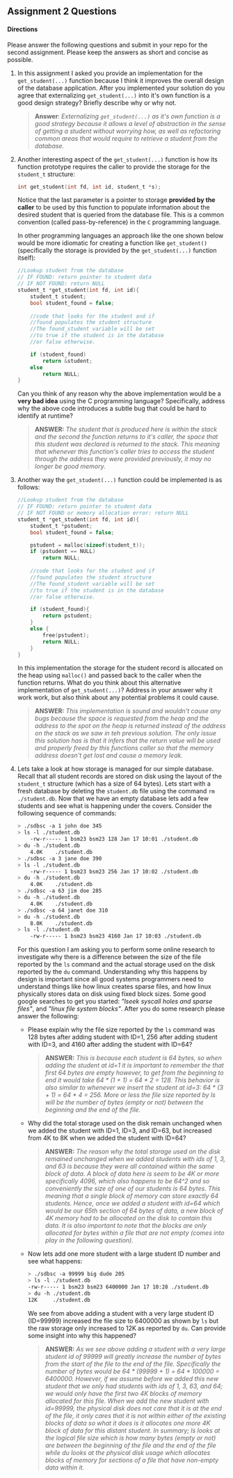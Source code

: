 ## Assignment 2 Questions

#### Directions
Please answer the following questions and submit in your repo for the second assignment.  Please keep the answers as short and concise as possible.

1. In this assignment I asked you provide an implementation for the `get_student(...)` function because I think it improves the overall design of the database application.   After you implemented your solution do you agree that externalizing `get_student(...)` into it's own function is a good design strategy?  Briefly describe why or why not.

    > **Answer**:  _Externalizing `get_student(...)` as it's own function is a good strategy because it allows a level of abstraction in the sense of getting a student without worrying how, as well as refactoring common areas that would require to retrieve a student from the database._

2. Another interesting aspect of the `get_student(...)` function is how its function prototype requires the caller to provide the storage for the `student_t` structure:

    ```c
    int get_student(int fd, int id, student_t *s);
    ```

    Notice that the last parameter is a pointer to storage **provided by the caller** to be used by this function to populate information about the desired student that is queried from the database file. This is a common convention (called pass-by-reference) in the `C` programming language. 

    In other programming languages an approach like the one shown below would be more idiomatic for creating a function like `get_student()` (specifically the storage is provided by the `get_student(...)` function itself):

    ```c
    //Lookup student from the database
    // IF FOUND: return pointer to student data
    // IF NOT FOUND: return NULL
    student_t *get_student(int fd, int id){
        student_t student;
        bool student_found = false;
        
        //code that looks for the student and if
        //found populates the student structure
        //The found_student variable will be set
        //to true if the student is in the database
        //or false otherwise.

        if (student_found)
            return &student;
        else
            return NULL;
    }
    ```
    Can you think of any reason why the above implementation would be a **very bad idea** using the C programming language?  Specifically, address why the above code introduces a subtle bug that could be hard to identify at runtime? 

    > **ANSWER:** _The student that is produced here is within the stack and the second the function returns to it's caller, the space that this student was declared is returned to the stack. This meaning that whenever this function's caller tries to access the student through the address they were provided previously, it may no longer be good memory._

3. Another way the `get_student(...)` function could be implemented is as follows:

    ```c
    //Lookup student from the database
    // IF FOUND: return pointer to student data
    // IF NOT FOUND or memory allocation error: return NULL
    student_t *get_student(int fd, int id){
        student_t *pstudent;
        bool student_found = false;

        pstudent = malloc(sizeof(student_t));
        if (pstudent == NULL)
            return NULL;
        
        //code that looks for the student and if
        //found populates the student structure
        //The found_student variable will be set
        //to true if the student is in the database
        //or false otherwise.

        if (student_found){
            return pstudent;
        }
        else {
            free(pstudent);
            return NULL;
        }
    }
    ```
    In this implementation the storage for the student record is allocated on the heap using `malloc()` and passed back to the caller when the function returns. What do you think about this alternative implementation of `get_student(...)`?  Address in your answer why it work work, but also think about any potential problems it could cause.  
    
    > **ANSWER:** _This implementation is sound and wouldn't cause any bugs because the space is requested from the heap and the address to the spot on the heap is returned instead of the address on the stack as we saw in teh previous solution. The only issue this solution has is that it infers that the return value will be used and properly freed by this functions caller so that the memory address doesn't get lost and cause a memory leak._  


4. Lets take a look at how storage is managed for our simple database. Recall that all student records are stored on disk using the layout of the `student_t` structure (which has a size of 64 bytes).  Lets start with a fresh database by deleting the `student.db` file using the command `rm ./student.db`.  Now that we have an empty database lets add a few students and see what is happening under the covers.  Consider the following sequence of commands:

    ```bash
    > ./sdbsc -a 1 john doe 345
    > ls -l ./student.db
        -rw-r----- 1 bsm23 bsm23 128 Jan 17 10:01 ./student.db
    > du -h ./student.db
        4.0K    ./student.db
    > ./sdbsc -a 3 jane doe 390
    > ls -l ./student.db
        -rw-r----- 1 bsm23 bsm23 256 Jan 17 10:02 ./student.db
    > du -h ./student.db
        4.0K    ./student.db
    > ./sdbsc -a 63 jim doe 285 
    > du -h ./student.db
        4.0K    ./student.db
    > ./sdbsc -a 64 janet doe 310
    > du -h ./student.db
        8.0K    ./student.db
    > ls -l ./student.db
        -rw-r----- 1 bsm23 bsm23 4160 Jan 17 10:03 ./student.db
    ```

    For this question I am asking you to perform some online research to investigate why there is a difference between the size of the file reported by the `ls` command and the actual storage used on the disk reported by the `du` command.  Understanding why this happens by design is important since all good systems programmers need to understand things like how linux creates sparse files, and how linux physically stores data on disk using fixed block sizes.  Some good google searches to get you started: _"lseek syscall holes and sparse files"_, and _"linux file system blocks"_.  After you do some research please answer the following:

    - Please explain why the file size reported by the `ls` command was 128 bytes after adding student with ID=1, 256 after adding student with ID=3, and 4160 after adding the student with ID=64? 

        > **ANSWER:** _This is because each student is 64 bytes, so when adding the student at id=1 it is important to remember the that first 64 bytes are empty however, to get from the beginning to end it would take 64 * (1 + 1) = 64 * 2 = 128. This behavior is also similar to whenever we insert the student at id=3: 64 * (3 + 1) = 64 * 4 = 256. More or less the file size reported by ls will be the number of bytes (empty or not) between the beginning and the end of the file._

    -   Why did the total storage used on the disk remain unchanged when we added the student with ID=1, ID=3, and ID=63, but increased from 4K to 8K when we added the student with ID=64? 

        > **ANSWER:** _The reason why the total storage used on the disk remained unchanged when we added students with ids of 1, 3, and 63 is because they were all contained within the same block of data. A block of data here is seem to be 4K or more specifically 4096, which also happens to be 64^2 and so conveniently the size of one of our students is 64 bytes. This meaning that a single block of memory can store exactly 64 students. Hence, once we added a student with id=64 which would be our 65th section of 64 bytes of data, a new block of 4K memory had to be allocated on the disk to contain this data. It is also important to note that the blocks are only allocated for bytes within a file that are not empty (comes into play in the following question)._

    - Now lets add one more student with a large student ID number  and see what happens:

        ```bash
        > ./sdbsc -a 99999 big dude 205 
        > ls -l ./student.db
        -rw-r----- 1 bsm23 bsm23 6400000 Jan 17 10:28 ./student.db
        > du -h ./student.db
        12K     ./student.db
        ```
        We see from above adding a student with a very large student ID (ID=99999) increased the file size to 6400000 as shown by `ls` but the raw storage only increased to 12K as reported by `du`.  Can provide some insight into why this happened?

        > **ANSWER:**  _As we see above adding a student with a very large student id of 99999 will greatly increase the number of bytes from the start of the file to the end of the file. Specifically the number of bytes would be 64 * (99999 + 1) = 64 * 100000 = 6400000. However, if we assume before we added this new student that we only had students with ids of 1, 3, 63, and 64; we would only have the first two 4K blocks of memory allocated for this file. When we add the new student with id=99999, the physical disk does not care that it is at the end of the file, it only cares that it is not within either of the existing blocks of data so what it does is it allocates one more 4K block of data for this distant student. In summary; ls looks at the logical file size which is how many bytes (empty or not) are between the beginning of the file and the end of the file while du looks at the physical disk usage which allocates blocks of memory for sections of a file that have non-empty data within it._